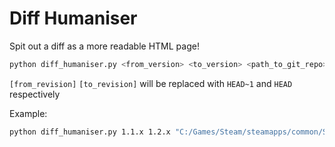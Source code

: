 # Diff Humaniser
Spit out a diff as a more readable HTML page!

```bash
python diff_humaniser.py <from_version> <to_version> <path_to_git_repo> [repository_name] [from_revision] [to_revision]
```

`[from_revision]` `[to_revision]` will be replaced with `HEAD~1` and `HEAD` respectively

Example:
```bash
python diff_humaniser.py 1.1.x 1.2.x "C:/Games/Steam/steamapps/common/Stellaris/" "STELLARIS"
```
